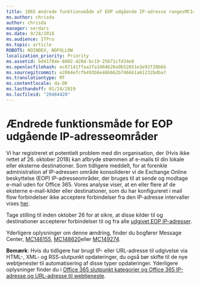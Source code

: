 ```yaml
---
title: 1065 ændrede funktionsmåde af EOP udgående IP-adresse rangesMC146155
ms.author: chrisda
author: chrisda
manager: serdars
ms.date: 9/28/2018
ms.audience: ITPro
ms.topic: article
ROBOTS: NOINDEX, NOFOLLOW
localization_priority: Priority
ms.assetid: bd41784e-8002-428d-bc19-25671cfd34e8
ms.openlocfilehash: ec87141ffaa2fa3484620a9b52851e3e92f20b6b
ms.sourcegitcommit: e2864efcfb493b6e46b662b746661a61232bdba7
ms.translationtype: MT
ms.contentlocale: da-DK
ms.lasthandoff: 01/24/2019
ms.locfileid: "29464420"
---
```

# <a name="deprecation-of-eop-outbound-ip-address-ranges"></a>Ændrede funktionsmåde for EOP udgående IP-adresseområder

Vi har registreret et potentielt problem med din organisation, der (Hvis ikke rettet af 26. oktober 2018) kan afbryde strømmen af e-mails til din lokale eller eksterne destinationer. Som tidligere meddelt, for at forenkle administration af IP-adressen område konsoliderer vi de Exchange Online beskyttelse (EOP) IP-adresseområder, der bruges til at sende og modtage e-mail uden for Office 365. Vores analyse viser, at en eller flere af de eksterne e-mail-kilder eller destinationer, som du har konfigureret i mail flow forbindelser ikke acceptere forbindelser fra den IP-adresse intervaller vises [her](https://docs.microsoft.com/office365/SecurityCompliance/eop/exchange-online-protection-ip-addresses).
  
Tage stilling til inden oktober 26 for at sikre, at disse kilder til og destinationer accepterer forbindelser til og fra alle [udgivet EOP IP-adresser](https://docs.microsoft.com/office365/SecurityCompliance/eop/exchange-online-protection-ip-addresses).
  
Yderligere oplysninger om denne ændring, finder du bogfører Message Center, [MC146155](https://portal.office.com/AdminPortal/home?switchtomodern=true#/MessageCenter?id=MC146155), [MC148620](https://portal.office.com/AdminPortal/home?switchtomodern=true#/MessageCenter?id=MC148620)eller [MC149274](https://portal.office.com/AdminPortal/home?switchtomodern=true#/MessageCenter?id=MC149274).
  
 **Bemærk**: Hvis du tidligere har brugt IP- eller URL-adresse til udgivelse via HTML-, XML- og RSS-slutpunkt opdateringer, du også bør skifte til de nye webtjenester til automatisering af disse typer opdateringer. Yderligere oplysninger finder du i [Office 365 slutpunkt kategorier og Office 365 IP-adresse og URL-adresse til webtjeneste](https://techcommunity.microsoft.com/t5/Office-365-Blog/Announcing-Office-365-endpoint-categories-and-Office-365-IP/ba-p/177638).
  

